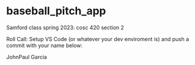 # baseball_pitch_app
Samford class spring 2023: cosc 420 section 2

Roll Call: Setup VS Code (or whatever your dev enviroment is) and push a commit with your name below:

JohnPaul Garcia